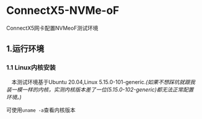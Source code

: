 # ConnectX5-NVMe-oF
ConnectX5网卡配置NVMeoF测试环境

## 1.运行环境
### 1.1 Linux内核安装
&emsp;本测试环境基于Ubuntu 20.04,Linux 5.15.0-101-generic.*(如果不想踩坑就跟我装一模一样的内核，实测内核版本差了一位(5.15.0-102-generic)都无法正常配置环境。)*

可使用`uname -a`查看内核版本
